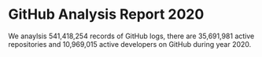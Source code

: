 # GitHub Analysis Report 2020

We anaylsis 541,418,254 records of GitHub logs, there are 35,691,981 active repositories and 10,969,015 active developers on GitHub during year 2020.
